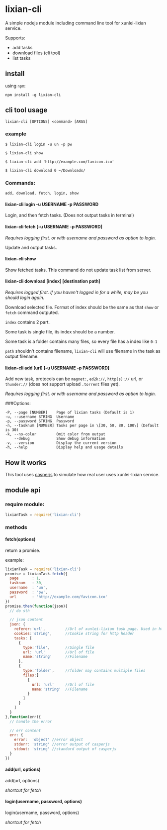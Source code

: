 # lixian-cli

A simple nodejs module including command line tool for xunlei-lixian service.

Supports:

* add tasks
* download files (cli tool)
* list tasks

## install

using `npm`:

```shell
npm install -g lixian-cli
```

## cli tool usage

```shell
lixian-cli [OPTIONS] <command> [ARGS]
```

### example

```shell
$ lixian-cli login -u un -p pw

$ lixian-cli show

$ lixian-cli add 'http://example.com/favicon.ico'

$ lixian-cli download 0 ~/Downloads/
```

### Commands:
```shell
add, download, fetch, login, show
```

#### lixian-cli login -u USERNAME -p PASSWORD

Login, and then fetch tasks. (Does not output tasks in terminal)

#### lixian-cli fetch \[-u USERNAME -p PASSWORD\]

_Requires logging first. or with username and password as option to login._

Update and output tasks.

#### lixian-cli show

Show fetched tasks. This command do not update task list from server.

#### lixian-cli download \[index\] \[destination path\]

_Requires logged first. if you haven't logged in for a while, may be you should login again._

Download selected file. Format of index should be the same as that `show` or `fetch` command outputed.

`index` contains 2 part.

  Some task is single file, its index should be a number.

  Some task is a folder contains many files, so every file has a index like `0-1`

`path` shouldn't contains filename, `lixian-cli` will use filename in the task as output filename.

#### lixian-cli add [url] \[-u USERNAME -p PASSWORD\]

Add new task, protocols can be `magnet:`, `ed2k://`, `http(s)://` url, or `thunder://` (does not support upload `.torrent` files yet).

_Requires logging first. or with username and password as option to login._

###Options:

```shell
-P, --page [NUMBER]    Page of lixian tasks (Default is 1)
-u, --username STRING  Username
-p, --password STRING  Password
-n, --tasknum [NUMBER] Tasks per page in \[30, 50, 80, 100\] (Default is 30)
-k, --no-color         Omit color from output
    --debug            Show debug information
-v, --version          Display the current version
-h, --help             Display help and usage details
```

## How it works

This tool uses [casperjs](casperjs.org) to simulate how real user uses xunlei-lixian service.

## module api

### require module:

```js
lixianTask = require('lixian-cli')
```

### methods

#### fetch(options)

return a promise.

example:
```js
lixianTask = require('lixian-cli')
promise = lixianTask.fetch({
  page      : 1,
  tasknum   : 30,
  username  : 'un',
  password  : 'pw',
  url       : 'http://example.com/favicon.ico'
})
promise.then(function(json){
  // do sth

  // json content
  json: {
    referer:'url',         //Url of xunlei-lixian task page. Used in http header.
    cookies:'string',      //Cookie string for http header
    tasks: [
      {
        type:'file',       //Single file
        url: 'url'         //Url of file
        name:'string'      //Filename
      },
      {
        type:'folder',     //folder may contains multiple files
        files:[
          {
            url: 'url'     //Url of file
            name:'string'  //Filename
          }
        ]
      }
    ]
  }
},function(err){
  // handle the error

  // err content
  err: {
    error:  'object' //error object
    stderr: 'string' //error output of casperjs
    stdout: 'string' //standard output of casperjs
  }
})
```
#### add(url, options)

add(url, options)

_shortcut for fetch_

#### login(username, password, options)

login(username, password, options)

_shortcut for fetch_